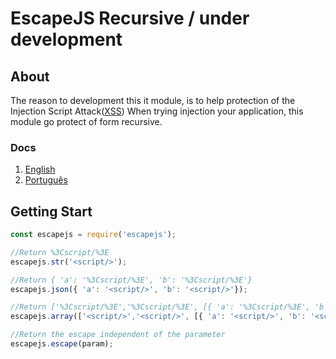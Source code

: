 # EscapeJS Recursive / under development

## About
The reason to development this it module, is to help protection of the Injection Script Attack([XSS](https://www.owasp.org/index.php/Top_10_2010-A2-Cross-Site_Scripting_(XSS))) When trying injection your application, this module go protect of form recursive.

### Docs
1. [English](https://github.com/renanbastos93/escapejs#English)
2. [Português](https://github.com/renanbastos93/escapejs#Portuguese)

## Getting Start
```js
const escapejs = require('escapejs');

//Return %3Cscript/%3E
escapejs.str('<script/>');

//Return { 'a': '%3Cscript/%3E', 'b': '%3Cscript/%3E'}
escapejs.json({ 'a': '<script/>', 'b': '<script/>'}); 

//Return ['%3Cscript/%3E','%3Cscript/%3E', [{ 'a': '%3Cscript/%3E', 'b': '%3Cscript/%3E'}]]
escapejs.array(['<script/>','<script/>', [{ 'a': '<script/>', 'b': '<script/>'}]]);

//Return the escape independent of the parameter
escapejs.escape(param);
```
